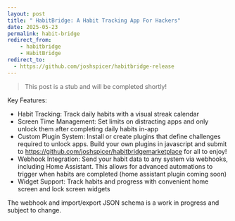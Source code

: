```yaml
---
layout: post
title: " HabitBridge: A Habit Tracking App For Hackers"
date: 2025-05-23
permalink: habit-bridge
redirect_from:
    - habitbridge
    - HabitBridge
redirect_to: 
  - https://github.com/joshspicer/habitbridge-release
---
```


> This post is a stub and will be completed shortly!

Key Features:

- Habit Tracking: Track daily habits with a visual streak calendar
- Screen Time Management: Set limits on distracting apps and only unlock them after completing daily habits in-app
- Custom Plugin System: Install or create plugins that define challenges required to unlock apps. Build your own plugins in javascript and submit to https://github.com/joshspicer/habitbridgemarketplace for all to enjoy!
- Webhook Integration: Send your habit data to any system via webhooks, including Home Assistant. This allows for advanced automations to trigger when habits are completed (home assistant plugin coming soon)
- Widget Support: Track habits and progress with convenient home screen and lock screen widgets

The webhook and import/export JSON schema is a work in progress and subject to change. 
